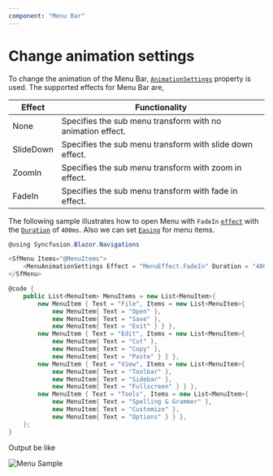 ```yaml
---
component: "Menu Bar"
---
```


# Change animation settings

To change the animation of the Menu Bar, [`AnimationSettings`](https://help.syncfusion.com/cr/blazor/Syncfusion.Blazor~Syncfusion.Blazor.Navigations.SfMenu~AnimationSettings.html) property is used. The supported effects for Menu Bar are,

| Effect | Functionality |
| ------------ | ----------------------- |
| None | Specifies the sub menu transform with no animation effect. |
| SlideDown | Specifies the sub menu transform with slide down effect. |
| ZoomIn | Specifies the sub menu transform with zoom in effect. |
| FadeIn | Specifies the sub menu transform with fade in effect. |

The following sample illustrates how to open Menu with `FadeIn` [`effect`](https://help.syncfusion.com/cr/blazor/Syncfusion.Blazor~Syncfusion.Blazor.Navigations.MenuAnimationSettingsModel~Effect.html) with the [`Duration`](https://help.syncfusion.com/cr/blazor/Syncfusion.Blazor~Syncfusion.Blazor.Navigations.MenuAnimationSettingsModel~Duration.html) of `400ms`. Also we can set [`Easing`](https://help.syncfusion.com/cr/blazor/Syncfusion.Blazor~Syncfusion.Blazor.Navigations.MenuAnimationSettingsModel~Easing.html) for menu items.

```csharp
@using Syncfusion.Blazor.Navigations

<SfMenu Items="@MenuItems">
    <MenuAnimationSettings Effect = "MenuEffect.FadeIn" Duration = "400"></MenuAnimationSettings>
</SfMenu>

@code {
    public List<MenuItem> MenuItems = new List<MenuItem>{
        new MenuItem { Text = "File", Items = new List<MenuItem>{
            new MenuItem{ Text = "Open" },
            new MenuItem{ Text = "Save" },
            new MenuItem{ Text = "Exit" } } },
        new MenuItem { Text = "Edit", Items = new List<MenuItem>{
            new MenuItem{ Text = "Cut" },
            new MenuItem{ Text = "Copy" },
            new MenuItem{ Text = "Paste" } } },
        new MenuItem { Text = "View", Items = new List<MenuItem>{
            new MenuItem{ Text = "Toolbar" },
            new MenuItem{ Text = "Sidebar" },
            new MenuItem{ Text = "Fullscreen" } } },
        new MenuItem { Text = "Tools", Items = new List<MenuItem>{
            new MenuItem{ Text = "Spelling & Grammer" },
            new MenuItem{ Text = "Customize" },
            new MenuItem{ Text = "Options" } } },
    };
}
```

Output be like

![Menu Sample](./../images/menu-animation.png)
